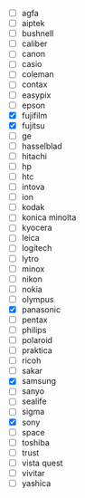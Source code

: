 - [ ] agfa   
- [ ] aiptek   
- [ ] bushnell   
- [ ] caliber   
- [ ] canon   
- [ ] casio   
- [ ] coleman   
- [ ] contax   
- [ ] easypix   
- [ ] epson   
- [x] fujifilm   
- [x] fujitsu   
- [ ] ge   
- [ ] hasselblad   
- [ ] hitachi   
- [ ] hp   
- [ ] htc   
- [ ] intova   
- [ ] ion   
- [ ] kodak   
- [ ] konica minolta   
- [ ] kyocera   
- [ ] leica   
- [ ] logitech   
- [ ] lytro   
- [ ] minox   
- [ ] nikon   
- [ ] nokia   
- [ ] olympus   
- [x] panasonic   
- [ ] pentax   
- [ ] philips   
- [ ] polaroid   
- [ ] praktica   
- [ ] ricoh   
- [ ] sakar   
- [x] samsung   
- [ ] sanyo   
- [ ] sealife   
- [ ] sigma   
- [x] sony   
- [ ] space   
- [ ] toshiba   
- [ ] trust   
- [ ] vista quest   
- [ ] vivitar   
- [ ] yashica   
